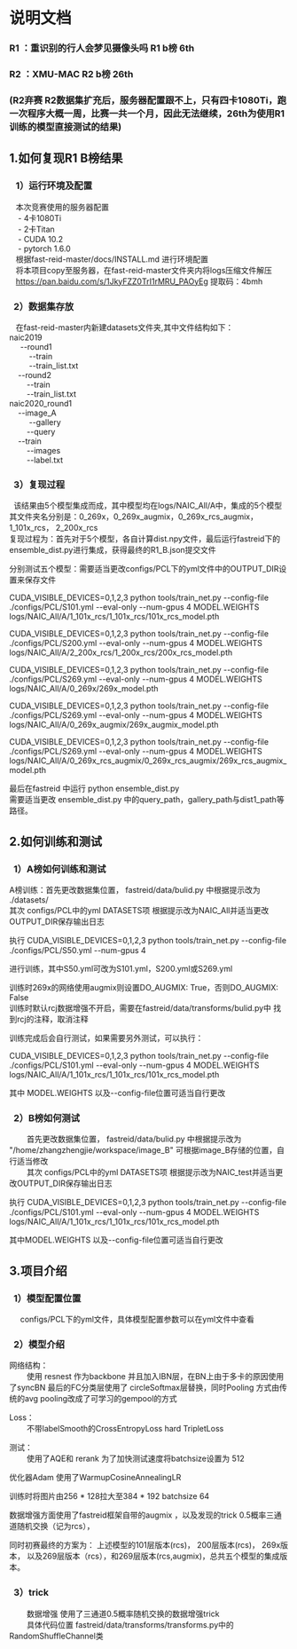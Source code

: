 
#  说明文档  
### R1 ：重识别的行人会梦见摄像头吗  R1 b榜 6th
### R2 ：XMU-MAC                    R2 b榜 26th 
### (R2弃赛 R2数据集扩充后，服务器配置跟不上，只有四卡1080Ti，跑一次程序大概一周，比赛一共一个月，因此无法继续，26th为使用R1训练的模型直接测试的结果)

## 1.如何复现R1 B榜结果  

### &nbsp;&nbsp; 1）运行环境及配置   
&nbsp;&nbsp;  本次竞赛使用的服务器配置  
&nbsp;&nbsp;&nbsp;  - 4卡1080Ti  
&nbsp;&nbsp;&nbsp;  - 2卡Titan  
&nbsp;&nbsp;&nbsp;  - CUDA  10.2   
&nbsp;&nbsp;&nbsp;  - pytorch 1.6.0  
&nbsp;&nbsp; 根据fast-reid-master/docs/INSTALL.md 进行环境配置    
&nbsp;&nbsp; 将本项目copy至服务器，在fast-reid-master文件夹内将logs压缩文件解压  
&nbsp;&nbsp; https://pan.baidu.com/s/1JkyFZZ0TrI1rMRU_PAOyEg 提取码：4bmh   

### &nbsp;&nbsp;2）数据集存放   
&nbsp;&nbsp; 在fast-reid-master内新建datasets文件夹,其中文件结构如下：    
naic2019  
&nbsp;&nbsp;&nbsp;&nbsp; --round1  
&nbsp;&nbsp;&nbsp;&nbsp;&nbsp;&nbsp;&nbsp;&nbsp;    --train  
&nbsp;&nbsp;&nbsp;&nbsp;&nbsp;&nbsp;&nbsp;&nbsp;    --train_list.txt  
&nbsp;&nbsp;&nbsp;&nbsp;--round2  
    &nbsp;&nbsp;&nbsp;&nbsp;&nbsp;&nbsp;&nbsp;&nbsp;--train  
    &nbsp;&nbsp;&nbsp;&nbsp;&nbsp;&nbsp;&nbsp;&nbsp;--train_list.txt  
naic2020_round1  
    &nbsp;&nbsp;&nbsp;&nbsp;--image_A  
        &nbsp;&nbsp;&nbsp;&nbsp; &nbsp;&nbsp;&nbsp;&nbsp;--gallery  
        &nbsp;&nbsp;&nbsp;&nbsp;&nbsp;&nbsp;&nbsp;&nbsp;--query  
    &nbsp;&nbsp;&nbsp;&nbsp;--train  
        &nbsp;&nbsp;&nbsp;&nbsp;&nbsp;&nbsp;&nbsp;&nbsp;--images  
        &nbsp;&nbsp;&nbsp;&nbsp;&nbsp;&nbsp;&nbsp;&nbsp;--label.txt  
        
        
### &nbsp;&nbsp;3）复现过程  
  &nbsp;&nbsp;该结果由5个模型集成而成，其中模型均在logs/NAIC_All/A中，集成的5个模型其文件夹名分别是：0_269x，0_269x_augmix，0_269x_rcs_augmix，1_101x_rcs， 2_200x_rcs  
  复现过程为：首先对于5个模型，各自计算dist.npy文件，最后运行fastreid下的ensemble_dist.py进行集成，获得最终的R1_B.json提交文件  

分别测试五个模型：需要适当更改configs/PCL下的yml文件中的OUTPUT_DIR设置来保存文件  

CUDA_VISIBLE_DEVICES=0,1,2,3 python tools/train_net.py --config-file ./configs/PCL/S101.yml --eval-only --num-gpus 4  MODEL.WEIGHTS logs/NAIC_All/A/1_101x_rcs/1_101x_rcs/101x_rcs_model.pth    

CUDA_VISIBLE_DEVICES=0,1,2,3 python tools/train_net.py --config-file ./configs/PCL/S200.yml --eval-only --num-gpus 4  MODEL.WEIGHTS logs/NAIC_All/A/2_200x_rcs/1_200x_rcs/200x_rcs_model.pth      

CUDA_VISIBLE_DEVICES=0,1,2,3 python tools/train_net.py --config-file ./configs/PCL/S269.yml --eval-only --num-gpus 4  MODEL.WEIGHTS logs/NAIC_All/A/0_269x/269x_model.pth   

CUDA_VISIBLE_DEVICES=0,1,2,3 python tools/train_net.py --config-file ./configs/PCL/S269.yml --eval-only --num-gpus 4  MODEL.WEIGHTS logs/NAIC_All/A/0_269x_augmix/269x_augmix_model.pth  

CUDA_VISIBLE_DEVICES=0,1,2,3 python tools/train_net.py --config-file ./configs/PCL/S269.yml --eval-only --num-gpus 4  MODEL.WEIGHTS logs/NAIC_All/A/0_269x_rcs_augmix/0_269x_rcs_augmix/269x_rcs_augmix_model.pth  

最后在fastreid 中运行 python ensemble_dist.py   
需要适当更改 ensemble_dist.py 中的query_path，gallery_path与dist1_path等路径。  

## 2.如何训练和测试  

### &nbsp;&nbsp;1）A榜如何训练和测试 

A榜训练：首先更改数据集位置， fastreid/data/bulid.py 中根据提示改为 ./datasets/  
其次 configs/PCL中的yml DATASETS项 根据提示改为NAIC_All并适当更改OUTPUT_DIR保存输出日志  

执行 CUDA_VISIBLE_DEVICES=0,1,2,3 python tools/train_net.py --config-file ./configs/PCL/S50.yml --num-gpus 4   

进行训练，其中S50.yml可改为S101.yml，S200.yml或S269.yml  

训练时269x的网络使用augmix则设置DO_AUGMIX: True，否则DO_AUGMIX: False  
训练时默认rcj数据增强不开启，需要在fastreid/data/transforms/bulid.py中 找到rcj的注释，取消注释  

训练完成后会自行测试，如果需要另外测试，可以执行：

CUDA_VISIBLE_DEVICES=0,1,2,3 python tools/train_net.py --config-file ./configs/PCL/S101.yml --eval-only --num-gpus 4  MODEL.WEIGHTS logs/NAIC_All/A/1_101x_rcs/1_101x_rcs/101x_rcs_model.pth  

其中 MODEL.WEIGHTS 以及--config-file位置可适当自行更改

### &nbsp;&nbsp;2）B榜如何测试  
  
&nbsp;&nbsp;&nbsp;&nbsp;&nbsp;&nbsp;&nbsp;&nbsp;首先更改数据集位置， fastreid/data/bulid.py 中根据提示改为 "/home/zhangzhengjie/workspace/image_B" 可根据image_B存储的位置，自行适当修改  
&nbsp;&nbsp;&nbsp;&nbsp;&nbsp;&nbsp;&nbsp;&nbsp;其次 configs/PCL中的yml DATASETS项 根据提示改为NAIC_test并适当更改OUTPUT_DIR保存输出日志  

执行 CUDA_VISIBLE_DEVICES=0,1,2,3 python tools/train_net.py --config-file ./configs/PCL/S101.yml --eval-only --num-gpus 4  MODEL.WEIGHTS logs/NAIC_All/A/1_101x_rcs/1_101x_rcs/101x_rcs_model.pth 

其中MODEL.WEIGHTS 以及--config-file位置可适当自行更改

## 3.项目介绍  
### &nbsp;&nbsp;1）模型配置位置  
&nbsp;&nbsp;&nbsp;&nbsp;  configs/PCL下的yml文件，具体模型配置参数可以在yml文件中查看  
### &nbsp;&nbsp;2）模型介绍  
网络结构：  
&nbsp;&nbsp;&nbsp;&nbsp;&nbsp;&nbsp;&nbsp;&nbsp;使用 resnest 作为backbone 并且加入IBN层，在BN上由于多卡的原因使用了syncBN
最后的FC分类层使用了 circleSoftmax层替换，同时Pooling 方式由传统的avg pooling改成了可学习的gempool的方式

Loss：  
&nbsp;&nbsp;&nbsp;&nbsp;&nbsp;&nbsp;&nbsp;&nbsp;不带labelSmooth的CrossEntropyLoss  hard TripletLoss  

测试：  
&nbsp;&nbsp;&nbsp;&nbsp;&nbsp;&nbsp;&nbsp;&nbsp;使用了AQE和 rerank 为了加快测试速度将batchsize设置为 512 

优化器Adam 使用了WarmupCosineAnnealingLR

训练时将图片由256 * 128拉大至384 * 192 batchsize 64 

数据增强方面使用了fastreid框架自带的augmix ，以及发现的trick 0.5概率三通道随机交换（记为rcs），

同时初赛最终的方案为： 上述模型的101层版本(rcs)， 200层版本(rcs)， 269x版本， 以及269层版本（rcs），和269层版本(rcs,augmix)，总共五个模型的集成版本。 

### &nbsp;&nbsp;3）trick  
&nbsp;&nbsp;&nbsp;&nbsp;&nbsp;&nbsp;&nbsp;&nbsp;数据增强
使用了三通道0.5概率随机交换的数据增强trick  
&nbsp;&nbsp;&nbsp;&nbsp;&nbsp;&nbsp;&nbsp;&nbsp;具体代码位置  fastreid/data/transforms/transforms.py中的RandomShuffleChannel类
